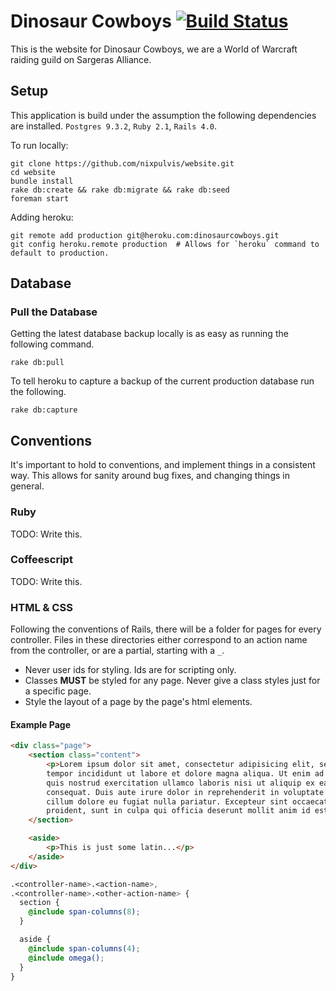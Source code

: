 # Dinosaur Cowboys [![Build Status](https://travis-ci.org/nixpulvis/website.svg?branch=master)](https://travis-ci.org/nixpulvis/website)

This is the website for Dinosaur Cowboys, we are a World of Warcraft raiding guild on Sargeras Alliance.

## Setup

This application is build under the assumption the following dependencies are installed. `Postgres 9.3.2`, `Ruby 2.1`, `Rails 4.0`.

To run locally:
```
git clone https://github.com/nixpulvis/website.git
cd website
bundle install
rake db:create && rake db:migrate && rake db:seed
foreman start
```

Adding heroku:
```
git remote add production git@heroku.com:dinosaurcowboys.git
git config heroku.remote production  # Allows for `heroku` command to default to production.
```

## Database

### Pull the Database
Getting the latest database backup locally is as easy as running the following command.

```
rake db:pull
```

To tell heroku to capture a backup of the current production database run the following.

```
rake db:capture
```

## Conventions

It's important to hold to conventions, and implement things in a consistent way. This allows for sanity around bug fixes, and changing things in general.

### Ruby

TODO: Write this.

### Coffeescript

TODO: Write this.

### HTML & CSS

Following the conventions of Rails, there will be a folder for pages for every controller. Files in these directories either correspond to an action name from the controller, or are a partial, starting with a `_`.

- Never user ids for styling. Ids are for scripting only.
- Classes **MUST** be styled for any page. Never give a class styles just for a specific page.
- Style the layout of a page by the page's html elements.


#### Example Page

```html
<div class="page">
    <section class="content">
        <p>Lorem ipsum dolor sit amet, consectetur adipisicing elit, sed do eiusmod
        tempor incididunt ut labore et dolore magna aliqua. Ut enim ad minim veniam,
        quis nostrud exercitation ullamco laboris nisi ut aliquip ex ea commodo
        consequat. Duis aute irure dolor in reprehenderit in voluptate velit esse
        cillum dolore eu fugiat nulla pariatur. Excepteur sint occaecat cupidatat non
        proident, sunt in culpa qui officia deserunt mollit anim id est laborum.</p>
    </section>

    <aside>
        <p>This is just some latin...</p>
    </aside>
</div>
```

```scss
.<controller-name>.<action-name>,
.<controller-name>.<other-action-name> {
  section {
    @include span-columns(8);
  }

  aside {
    @include span-columns(4);
    @include omega();
  }
}
```
